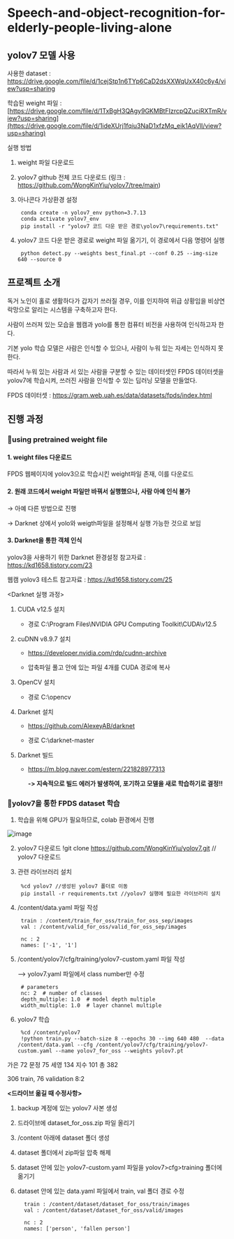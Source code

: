 # Speech-and-object-recognition-for-elderly-people-living-alone

## yolov7 모델 사용


사용한 dataset : https://drive.google.com/file/d/1cejStp1n6TYp6CaD2dsXXWqUxX40c6y4/view?usp=sharing


학습된 weight 파일 : [https://drive.google.com/file/d/1TxBgH3QAgy9GKMBtFIzrcpQZuciRXTmR/view?usp=sharing](https://drive.google.com/file/d/1ideXUrj1fqiu3NaD1xfzMq_eik1AqVll/view?usp=sharing)


실행 방법
1. weight 파일 다운로드
2. yolov7 github 전체 코드 다운로드 (링크 : https://github.com/WongKinYiu/yolov7/tree/main)
3. 아나콘다 가상환경 설정

		conda create -n yolov7_env python=3.7.13
		conda activate yolov7_env
		pip install -r "yolov7 코드 다운 받은 경로\yolov7\requirements.txt"
   		
5. yolov7 코드 다운 받은 경로로 weight 파일 옮기기, 이 경로에서 다음 명령어 실행
		
		python detect.py --weights best_final.pt --conf 0.25 --img-size 640 --source 0

## 프로젝트 소개
독거 노인이 홀로 생활하다가 갑자기 쓰러질 경우, 이를 인지하여 위급 상황임을 비상연락망으로 알리는 시스템을 구축하고자 한다. 


사람이 쓰러져 있는 모습을 웹캠과 yolo를 통한 컴퓨터 비전을 사용하여 인식하고자 한다.


기본 yolo 학습 모델은 사람은 인식할 수 있으나, 사람이 누워 있는 자세는 인식하지 못한다. 


따라서 누워 있는 사람과 서 있는 사람을 구분할 수 있는 데이터셋인 FPDS 데이터셋을 yolov7에 학습시켜, 쓰러진 사람을 인식할 수 있는 딥러닝 모델을 만들었다.


FPDS 데이터셋 : <https://gram.web.uah.es/data/datasets/fpds/index.html>


## 진행 과정

###  📌using pretrained weight file


#### 1. weight files 다운로드

FPDS 웹페이지에 yolov3으로 학습시킨 weight파일 존재, 이를 다운로드



#### 2. 원래 코드에서 weight 파일만 바꿔서 실행했으나, 사람 아예 인식 불가

→ 아예 다른 방법으로 진행

→ Darknet 상에서 yolo와 weigth파일을 설정해서 실행 가능한 것으로 보임



#### 3. Darknet을 통한 객체 인식

yolov3을 사용하기 위한 Darknet 환경설정 참고자료 : https://kd1658.tistory.com/23


웹캠 yolov3 테스트 참고자료 : https://kd1658.tistory.com/25




<Darknet 실행 과정>


1. CUDA v12.5 설치


	* 경로 C:\Program Files\NVIDIA GPU Computing Toolkit\CUDA\v12.5


2. cuDNN v8.9.7 설치


	* https://developer.nvidia.com/rdp/cudnn-archive


	* 압축파일 풀고 안에 있는 파일 4개를 CUDA 경로에 복사


3. OpenCV 설치


	* 경로  C:\opencv


4. Darknet 설치


	* https://github.com/AlexeyAB/darknet


	* 경로 C:\darknet-master


5. Darknet 빌드


	* https://m.blog.naver.com/estern/221828977313


	  **-> 지속적으로 빌드 에러가 발생하여, 포기하고 모델을 새로 학습하기로 결정!!**




### 📌yolov7을 통한 FPDS dataset 학습

1. 학습을 위해 GPU가 필요하므로, colab 환경에서 진행

![image](https://github.com/MechanIT/Speech-and-object-recognition-for-elderly-people-living-alone/assets/161675231/6b842115-d05f-45e4-97b3-ae5d82c55a4d)


2. yolov7 다운로드
   	!git clone https://github.com/WongKinYiu/yolov7.git 	// yolov7 다운로드


3. 관련 라이브러리 설치
	
	 	%cd yolov7 //생성된 yolov7 폴더로 이동
		pip install -r requirements.txt	//yolov7 실행에 필요한 라이브러리 설치


4. /content/data.yaml 파일 작성

		train : /content/train_for_oss/train_for_oss_sep/images
		val : /content/valid_for_oss/valid_for_oss_sep/images
		
		nc : 2
		names: ['-1', '1']


5. /content/yolov7/cfg/training/yolov7-custom.yaml 파일 작성


	--> yolov7.yaml 파일에서 class number만 수정

		# parameters
		nc: 2  # number of classes
		depth_multiple: 1.0  # model depth multiple
		width_multiple: 1.0  # layer channel multiple

6. yolov7 학습

		%cd /content/yolov7
		!python train.py --batch-size 8 --epochs 30 --img 640 480  --data /content/data.yaml --cfg /content/yolov7/cfg/training/yolov7-custom.yaml --name yolov7_for_oss --weights yolov7.pt	



가은 72
문정 75
세영 134
지수 101
총 382

306 train, 76 validation 8:2



**<드라이브 옮길 때 수정사항>**

1. backup 계정에 있는 yolov7 사본 생성
2. 드라이브에 dataset_for_oss.zip 파일 올리기
3. /content 아래에 dataset 폴더 생성
4. dataset 폴더에서 zip파일 압축 해제
5. dataset 안에 있는 yolov7-custom.yaml 파일을 yolov7>cfg>training 폴더에 옮기기
6. dataset 안에 있는 data.yaml 파일에서 train, val 폴더 경로 수정
   
		 train : /content/dataset/dataset_for_oss/train/images
		 val : /content/dataset/dataset_for_oss/valid/images
		 
		 nc : 2
		 names: ['person', 'fallen person']
	

